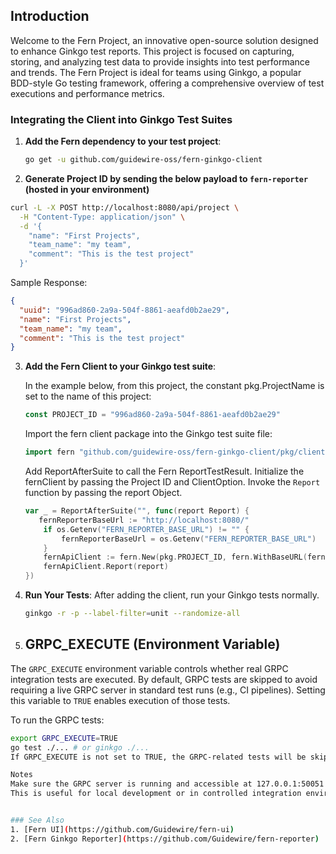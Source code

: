 
## Introduction

Welcome to the Fern Project, an innovative open-source solution designed to enhance Ginkgo test reports. This project is focused on capturing, storing, and analyzing test data to provide insights into test performance and trends. The Fern Project is ideal for teams using Ginkgo, a popular BDD-style Go testing framework, offering a comprehensive overview of test executions and performance metrics.

### Integrating the Client into Ginkgo Test Suites

1. **Add the Fern dependency to your test project**:

   ```bash
   go get -u github.com/guidewire-oss/fern-ginkgo-client
   ```
2. **Generate Project ID by sending the below payload to `fern-reporter` (hosted in your environment)** 
```bash
curl -L -X POST http://localhost:8080/api/project \
  -H "Content-Type: application/json" \
  -d '{
    "name": "First Projects",
    "team_name": "my team",
    "comment": "This is the test project"
  }' 
```
Sample Response:
```json
{
  "uuid": "996ad860-2a9a-504f-8861-aeafd0b2ae29",
  "name": "First Projects",
  "team_name": "my team",
  "comment": "This is the test project"
}
```
3. **Add the Fern Client to your Ginkgo test suite**:
   
   In the example below, from this project, the constant pkg.ProjectName is set to the name of this project:
   ```go
   const PROJECT_ID = "996ad860-2a9a-504f-8861-aeafd0b2ae29"
   ```
   Import the fern client package into the Ginkgo test suite file:
   ```go
   import fern "github.com/guidewire-oss/fern-ginkgo-client/pkg/client"
   ```
   Add ReportAfterSuite to call the Fern ReportTestResult.    Initialize the fernClient by passing the Project ID and ClientOption. Invoke the `Report` function by passing the report Object.

   ```go
   var _ = ReportAfterSuite("", func(report Report) {
      fernReporterBaseUrl := "http://localhost:8080/"
       if os.Getenv("FERN_REPORTER_BASE_URL") != "" {
           fernReporterBaseUrl = os.Getenv("FERN_REPORTER_BASE_URL")
       }
       fernApiClient := fern.New(pkg.PROJECT_ID, fern.WithBaseURL(fernReporterBaseUrl))
       fernApiClient.Report(report)
   })

   ```
3. **Run Your Tests**: After adding the client, run your Ginkgo tests normally.

   ```bash
   ginkgo -r -p --label-filter=unit --randomize-all
   ```

4. ## GRPC_EXECUTE (Environment Variable)

The `GRPC_EXECUTE` environment variable controls whether real GRPC integration tests are executed.
By default, GRPC tests are skipped to avoid requiring a live GRPC server in standard test runs (e.g., CI pipelines). Setting this variable to `TRUE` enables execution of those tests.

To run the GRPC tests:

```bash
export GRPC_EXECUTE=TRUE
go test ./... # or ginkgo ./...
If GRPC_EXECUTE is not set to TRUE, the GRPC-related tests will be skipped at runtime.

Notes
Make sure the GRPC server is running and accessible at 127.0.0.1:50051 before enabling this.
This is useful for local development or in controlled integration environments


### See Also
1. [Fern UI](https://github.com/Guidewire/fern-ui)
2. [Fern Ginkgo Reporter](https://github.com/Guidewire/fern-reporter)